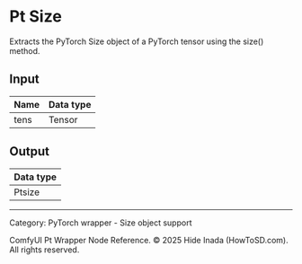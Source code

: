 # Pt Size
Extracts the PyTorch Size object of a PyTorch tensor using the size() method.

## Input
| Name | Data type |
|---|---|
| tens | Tensor |

## Output
| Data type |
|---|
| Ptsize |

<HR>
Category: PyTorch wrapper - Size object support

ComfyUI Pt Wrapper Node Reference. © 2025 Hide Inada (HowToSD.com). All rights reserved.
